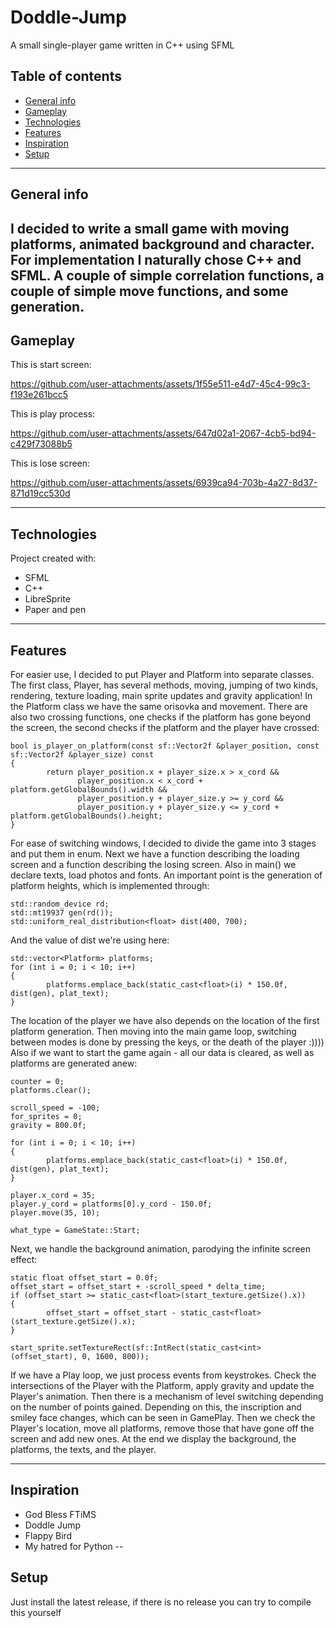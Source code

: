 # Doddle-Jump
A small single-player game written in C++ using SFML 

## Table of contents
* [General info](#general-info)
* [Gameplay](#gameplay)
* [Technologies](#technologies)
* [Features](#features)
* [Inspiration](#inspiration)
* [Setup](#setup)
---

## General info
I decided to write a small game with moving platforms, animated background and character. For implementation I naturally chose C++ and SFML. A couple of simple correlation functions, a couple of simple move functions, and some generation.
---
## Gameplay
This is start screen:

https://github.com/user-attachments/assets/1f55e511-e4d7-45c4-99c3-f193e261bcc5

This is play process:

https://github.com/user-attachments/assets/647d02a1-2067-4cb5-bd94-c429f73088b5

This is lose screen:

https://github.com/user-attachments/assets/6939ca94-703b-4a27-8d37-871d19cc530d

---
## Technologies
Project created with:
* SFML
* C++
* LibreSprite
* Paper and pen 
---
## Features
For easier use, I decided to put Player and Platform into separate classes. 
The first class, Player, has several methods, moving, jumping of two kinds, rendering, texture loading, main sprite updates and gravity application!
In the Platform class we have the same orisovka and movement. There are also two crossing functions, one checks if the platform has gone beyond the screen, the second checks if the platform and the player have crossed:
```
bool is_player_on_platform(const sf::Vector2f &player_position, const sf::Vector2f &player_size) const
{
        return player_position.x + player_size.x > x_cord &&
               player_position.x < x_cord + platform.getGlobalBounds().width &&
               player_position.y + player_size.y >= y_cord &&
               player_position.y + player_size.y <= y_cord + platform.getGlobalBounds().height;
}
```
For ease of switching windows, I decided to divide the game into 3 stages and put them in enum. 
Next we have a function describing the loading screen and a function describing the losing screen. Also in main() we declare texts, load photos and fonts.
An important point is the generation of platform heights, which is implemented through: 
```
std::random_device rd;
std::mt19937 gen(rd());
std::uniform_real_distribution<float> dist(400, 700);
```
And the value of dist we're using here: 
```
std::vector<Platform> platforms;
for (int i = 0; i < 10; i++)
{
        platforms.emplace_back(static_cast<float>(i) * 150.0f, dist(gen), plat_text);
}
```
The location of the player we have also depends on the location of the first platform generation.
Then moving into the main game loop, switching between modes is done by pressing the keys, or the death of the player :)))) 
Also if we want to start the game again - all our data is cleared, as well as platforms are generated anew:
```
counter = 0;
platforms.clear();

scroll_speed = -100;
for_sprites = 0;
gravity = 800.0f;
                
for (int i = 0; i < 10; i++)
{
        platforms.emplace_back(static_cast<float>(i) * 150.0f, dist(gen), plat_text);
}

player.x_cord = 35;
player.y_cord = platforms[0].y_cord - 150.0f;
player.move(35, 10);

what_type = GameState::Start;
```
Next, we handle the background animation, parodying the infinite screen effect:
```
static float offset_start = 0.0f;
offset_start = offset_start + -scroll_speed * delta_time;
if (offset_start >= static_cast<float>(start_texture.getSize().x))
{
        offset_start = offset_start - static_cast<float>(start_texture.getSize().x);
}

start_sprite.setTextureRect(sf::IntRect(static_cast<int>(offset_start), 0, 1600, 800));
```
If we have a Play loop, we just process events from keystrokes. Check the intersections of the Player with the Platform, apply gravity and update the Player's animation. Then there is a mechanism of level switching depending on the number of points gained. Depending on this, the inscription and smiley face changes, which can be seen in GamePlay. Then we check the Player's location, move all platforms, remove those that have gone off the screen and add new ones. 
At the end we display the background, the platforms, the texts, and the player.

---
## Inspiration
- God Bless FTiMS
- Doddle Jump
- Flappy Bird
- My hatred for Python
--
## Setup
Just install the latest release, if there is no release you can try to compile this yourself
